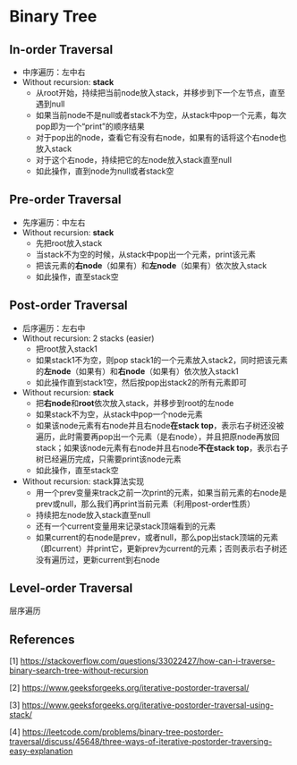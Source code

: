 # Binary Tree

## In-order Traversal

- 中序遍历：左中右
- Without recursion: **stack**
    -  从root开始，持续把当前node放入stack，并移步到下一个左节点，直至遇到null
    -  如果当前node不是null或者stack不为空，从stack中pop一个元素，每次pop即为一个“print”的顺序结果
    -  对于pop出的node，查看它有没有右node，如果有的话将这个右node也放入stack
    -  对于这个右node，持续把它的左node放入stack直至null
    -  如此操作，直到node为null或者stack空

## Pre-order Traversal

- 先序遍历：中左右
- Without recursion: **stack**
    - 先把root放入stack
    - 当stack不为空的时候，从stack中pop出一个元素，print该元素
    - 把该元素的**右node**（如果有）和**左node**（如果有）依次放入stack
    - 如此操作，直至stack空

## Post-order Traversal

- 后序遍历：左右中
- Without recursion: 2 stacks (easier)
    - 把root放入stack1
    - 如果stack1不为空，则pop stack1的一个元素放入stack2，同时把该元素的**左node**（如果有）和**右node**（如果有）依次放入stack1
    - 如此操作直到stack1空，然后按pop出stack2的所有元素即可
- Without recursion: **stack**
    - 把**右node**和**root**依次放入stack，并移步到root的左node
    - 如果stack不为空，从stack中pop一个node元素
    - 如果该node元素有右node并且右node**在stack top**，表示右子树还没被遍历，此时需要再pop出一个元素（是右node），并且把原node再放回stack；如果该node元素有右node并且右node**不在stack top**，表示右子树已经遍历完成，只需要print该node元素
    - 如此操作，直至stack空
- Without recursion: stack算法实现
    - 用一个prev变量来track之前一次print的元素，如果当前元素的右node是prev或null，那么我们再print当前元素（利用post-order性质）
    - 持续把左node放入stack直至null
    - 还有一个current变量用来记录stack顶端看到的元素
    - 如果current的右node是prev，或者null，那么pop出stack顶端的元素（即current）并print它，更新prev为current的元素；否则表示右子树还没有遍历过，更新current到右node

## Level-order Traversal

层序遍历

## References
[1] https://stackoverflow.com/questions/33022427/how-can-i-traverse-binary-search-tree-without-recursion

[2] https://www.geeksforgeeks.org/iterative-postorder-traversal/

[3] https://www.geeksforgeeks.org/iterative-postorder-traversal-using-stack/

[4] https://leetcode.com/problems/binary-tree-postorder-traversal/discuss/45648/three-ways-of-iterative-postorder-traversing-easy-explanation
